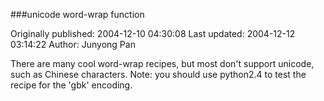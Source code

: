 ###unicode word-wrap function

Originally published: 2004-12-10 04:30:08
Last updated: 2004-12-12 03:14:22
Author: Junyong Pan

There are many cool word-wrap recipes, but most don't support unicode, such as Chinese characters. Note: you should use python2.4 to test the recipe for the 'gbk' encoding.